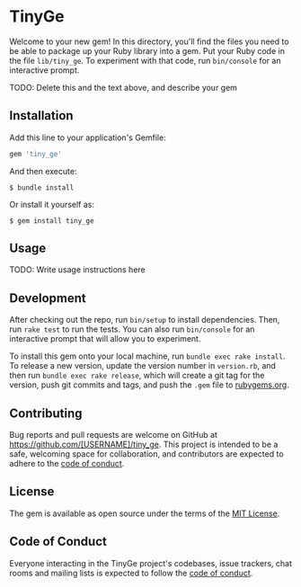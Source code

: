 # TinyGe

Welcome to your new gem! In this directory, you'll find the files you need to be able to package up your Ruby library into a gem. Put your Ruby code in the file `lib/tiny_ge`. To experiment with that code, run `bin/console` for an interactive prompt.

TODO: Delete this and the text above, and describe your gem

## Installation

Add this line to your application's Gemfile:

```ruby
gem 'tiny_ge'
```

And then execute:

    $ bundle install

Or install it yourself as:

    $ gem install tiny_ge

## Usage

TODO: Write usage instructions here

## Development

After checking out the repo, run `bin/setup` to install dependencies. Then, run `rake test` to run the tests. You can also run `bin/console` for an interactive prompt that will allow you to experiment.

To install this gem onto your local machine, run `bundle exec rake install`. To release a new version, update the version number in `version.rb`, and then run `bundle exec rake release`, which will create a git tag for the version, push git commits and tags, and push the `.gem` file to [rubygems.org](https://rubygems.org).

## Contributing

Bug reports and pull requests are welcome on GitHub at https://github.com/[USERNAME]/tiny_ge. This project is intended to be a safe, welcoming space for collaboration, and contributors are expected to adhere to the [code of conduct](https://github.com/[USERNAME]/tiny_ge/blob/master/CODE_OF_CONDUCT.md).


## License

The gem is available as open source under the terms of the [MIT License](https://opensource.org/licenses/MIT).

## Code of Conduct

Everyone interacting in the TinyGe project's codebases, issue trackers, chat rooms and mailing lists is expected to follow the [code of conduct](https://github.com/[USERNAME]/tiny_ge/blob/master/CODE_OF_CONDUCT.md).

